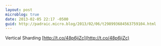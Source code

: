 ```yaml
---
layout: post
microblog: true
date: 2013-02-05 22:17 -0500
guid: http://padraic.micro.blog/2013/02/06/t298993684563759104.html
---
```

Vertical Sharding 
[http://t.co/48p6jiZc](http://t.co/48p6jiZc)
